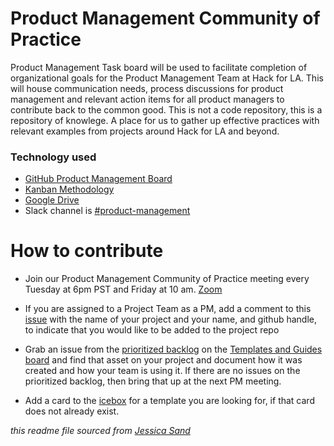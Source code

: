 # Product Management Community of Practice 

Product Management Task board will be used to facilitate completion of organizational goals for the Product Management Team at Hack for LA. This will house communication needs, process discussions for product management and relevant action items for all product managers to contribute back to the common good. This is not a code repository, this is a repository of knowlege. A place for us to gather up effective practices with relevant examples from projects around Hack for LA and beyond.

### Technology used

- [GitHub Product Management Board](https://github.com/100Automations/Website/projects/1)
- [Kanban Methodology](https://docs.google.com/document/d/11Fe7mNdmPBP5bD_yLJ1C0_I1TmoK47AuHHrdhdDyWCs/edit?usp=sharing)
- [Google Drive](https://drive.google.com/drive/u/1/folders/1lO8k_0Z1UejkuRlNMYlUl2xlqgyBmvrF) 
- Slack channel is [#product-management](https://hackforla.slack.com/archives/C010LNXH2JY) 

# How to contribute
- Join our Product Management Community of Practice meeting every Tuesday at 6pm PST and Friday at 10 am. [Zoom](https://us02web.zoom.us/j/81435536017?pwd=eHNtNm5SVnpickxqUHRlbFJtS2tJUT09)

- If you are assigned to a Project Team as a PM, add a comment to this [issue](https://github.com/hackforla/product-management/issues/41) with the name of your project and your name, and github handle, to indicate that you would like to be added to the project repo


- Grab an issue from the [prioritized backlog](https://github.com/hackforla/product-managment/projects/2#column-10573805) on the [Templates and Guides board](https://github.com/hackforla/product-managment/projects/2) and find that asset on your project and document how it was created and how your team is using it.  If there are no issues on the prioritized backlog, then bring that up at the next PM meeting.

- Add a card to the [icebox](https://github.com/hackforla/product-managment/projects/2#column-10573804) for a template you are looking for, if that card does not already exist.



*this readme file sourced from [Jessica Sand](http://jessicasand.com/other-stuff/just-enough-docs/)*
